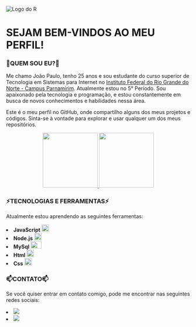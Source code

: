 ![Logo do R](https://media.licdn.com/dms/image/C4D12AQE8v6TPHvrgjA/article-cover_image-shrink_600_2000/0/1594357608572?e=2147483647&v=beta&t=XQtbzceqHjNzy7ws1Mqd9ddPNOAAS-YOmP6nbCvxu1c)


# SEJAM BEM-VINDOS AO MEU PERFIL!
### 👋QUEM SOU EU?👋

Me chamo João Paulo, tenho 25 anos e sou estudante do curso superior de Tecnologia em Sistemas para Internet no <a href="https://portal.ifrn.edu.br/campus/parnamirim/">Instituto Federal do Rio Grande do Norte - Campus Parnamirim</a>. Atualmente estou no 5° Período. Sou apaixonado pela tecnologia e programação, e estou constantemente em busca de novos conhecimentos e habilidades nessa área.

Este é o meu perfil no GitHub, onde compartilho alguns dos meus projetos e códigos. Sinta-se à vontade para explorar e usar qualquer um dos meus repositórios.


<div align="center">
  <a href="https://github.com/PauloMonteiro98">
    <img height="150em" src="https://github-readme-stats.vercel.app/api?username=PauloMonteiro98&count_private=true&include_all_commits=true&show_icons=true&theme=radical&hide_border=false&show_owner=true"/>
    <img height="150em" src="https://github-readme-stats.vercel.app/api/top-langs/?username=PauloMonteiro98&theme=radical&hide_border=false&&layout=compact"/>
  </a>
</div>

### ⚡TECNOLOGIAS E FERRAMENTAS⚡

Atualmente estou aprendendo as seguintes ferramentas:

<li><strong>JavaScript</strong> <img src="https://cdn.jsdelivr.net/gh/devicons/devicon/icons/javascript/javascript-original.svg" width="20" height="20" />
<li><strong>Node.js</strong> <img src="https://cdn.jsdelivr.net/gh/devicons/devicon/icons/nodejs/nodejs-original.svg" width="20" height="20" />
<li><strong>MySql</strong> <img src="https://cdn.jsdelivr.net/gh/devicons/devicon/icons/mysql/mysql-original-wordmark.svg" width="30" height="20" />
<li><strong>Html</strong> <img src="https://cdn.jsdelivr.net/gh/devicons/devicon/icons/html5/html5-original-wordmark.svg" width="20" height="20" />
<li><strong>Css</strong> <img src="https://cdn.jsdelivr.net/gh/devicons/devicon/icons/css3/css3-original.svg" width="20" height="20" />
   
### 📫CONTATO📫

Se você quiser entrar em contato comigo, pode me encontrar nas seguintes redes sociais:

<li><a href="https://www.linkedin.com/in/jo%C3%A3o-paulo-da-silva-monteiro-8013a11b8/"><img src="https://user-images.githubusercontent.com/108345444/230412620-78a7c4ea-c8c6-4b48-9f3e-13c777744331.png" /></a>
<li><a href="mailto:paulomonteiro98@outlook.com"><img src="https://user-images.githubusercontent.com/108345444/230410186-bacd6428-658f-41f9-af67-296d645f9e8d.png" /></a> 


